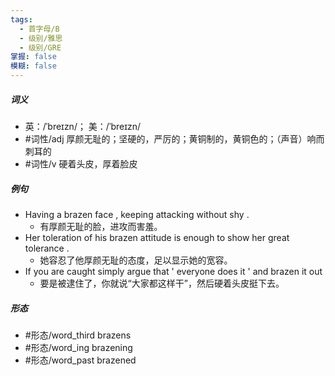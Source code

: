 ```yaml
---
tags:
  - 首字母/B
  - 级别/雅思
  - 级别/GRE
掌握: false
模糊: false
---
```

##### 词义
- 英：/ˈbreɪzn/； 美：/ˈbreɪzn/
- #词性/adj  厚颜无耻的；坚硬的，严厉的；黄铜制的，黄铜色的；（声音）响而刺耳的
- #词性/v  硬着头皮，厚着脸皮
##### 例句
- Having a brazen face , keeping attacking without shy .
	- 有厚颜无耻的脸，进攻而害羞。
- Her toleration of his brazen attitude is enough to show her great tolerance .
	- 她容忍了他厚颜无耻的态度，足以显示她的宽容。
- If you are caught simply argue that ' everyone does it ' and brazen it out
	- 要是被逮住了，你就说“大家都这样干”，然后硬着头皮挺下去。
##### 形态
- #形态/word_third brazens
- #形态/word_ing brazening
- #形态/word_past brazened
